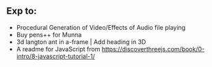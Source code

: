 ## Exp to:


* Procedural Generation of Video/Effects of Audio file playing
* Buy pens++ for Munna
* 3d langton ant in a-frame | Add heading in 3D
* A readme for JavaScript from https://discoverthreejs.com/book/0-intro/8-javascript-tutorial-1/
